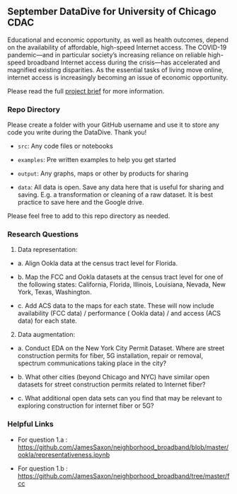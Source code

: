 ## September DataDive for University of Chicago CDAC 

Educational and economic opportunity, as well as health outcomes, depend on the availability of affordable, high-speed Internet access. The COVID-19 pandemic—and in particular society’s increasing reliance on reliable high-speed broadband Internet access during the crisis—has accelerated and magnified existing disparities. As the essential tasks of living move online, internet access is increasingly becoming an issue of economic opportunity.

Please read the full [project brief](https://docs.google.com/document/d/1eKyTt9VgTOVUc41Yq8Sw5lE6GWcLf1n2SeqrCDaWh24/edit#) for more information. 

### Repo Directory 

Please create a folder with your GitHub username and use it to store any code you write during the DataDive. Thank you!

- `src`: Any code files or notebooks 

- `examples`: Pre written examples to help you get started 

- `output`: Any graphs, maps or other by products for sharing 

- `data`: All data is open. Save any data here that is useful for sharing and saving. E.g. a transformation or cleaning of a raw dataset. It is best practice to save here and the Google drive. 

Please feel free to add to this repo directory as needed. 

### Research Questions 
1. Data representation: 

- a. Align Ookla data at the census tract level for Florida.  

- b. Map the FCC and Ookla datasets at the census tract level for one of the following states: California, Florida, Illinois, Louisiana, Nevada, New York, Texas, Washington.

- c. Add ACS data to the maps for each state. These will now include availability (FCC data) / performance ( Ookla data) / and access (ACS data) for each state. 

2. Data augmentation:

- a. Conduct EDA on the New York City Permit Dataset. Where are street construction permits for fiber, 5G installation, repair or removal, spectrum communications taking place in the city?

- b. What other cities (beyond Chicago and NYC) have similar open datasets for street construction permits related to Internet fiber?

- c. What additional open data sets can you find that may be relevant to exploring construction for internet fiber or 5G? 

### Helpful Links 

- For question 1.a : https://github.com/JamesSaxon/neighborhood_broadband/blob/master/ookla/representativeness.ipynb

- For question 1.b : https://github.com/JamesSaxon/neighborhood_broadband/tree/master/fcc
